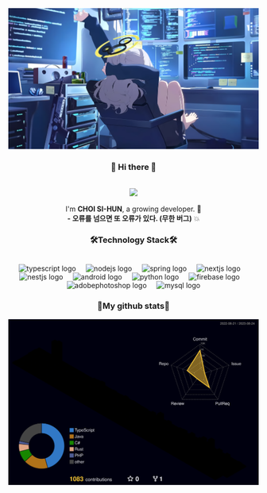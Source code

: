 <div align="center">
  <img src="./header_background_image.jpg"/>
  
  <h3> 👋 Hi there 👋 </h3>
  <br>
  <a href="mailto:sihun.choi@email.rhya-network.kro.kr"><img src="https://img.shields.io/badge/MY EMAIL-EA4335?style=for-the-badge&logo=Gmail&logoColor=white"link=mailto:sihun.choi@email.rhya-network.kro.kr"/></a>
  <p>
    
  I'm <strong>CHOI SI-HUN</strong>, a growing developer. 🌱 <br>
  <strong>- 오류를 넘으면 또 오류가 있다. (무한 버그)</strong> 💥
  
  </p>
  <h3>🛠<strong>Technology Stack🛠</strong></h3>
  </br>
  
  <div align="center">
    <img src="https://img.shields.io/badge/TypeScript-3178C6?logo=typescript&logoColor=white&style=for-the-badge" height="40" alt="typescript logo"  />
    <img width="12" />
    <img src="https://img.shields.io/badge/Node.js-339933?logo=nodedotjs&logoColor=white&style=for-the-badge" height="40" alt="nodejs logo"  />
    <img width="12" />
    <img src="https://img.shields.io/badge/Spring-6DB33F?logo=spring&logoColor=black&style=for-the-badge" height="40" alt="spring logo"  />
    <img width="12" />
    <img src="https://img.shields.io/badge/Next.js-000000?logo=nextdotjs&logoColor=white&style=for-the-badge" height="40" alt="nextjs logo"  />
    <img width="12" />
    <img src="https://img.shields.io/badge/NestJS-E0234E?logo=nestjs&logoColor=white&style=for-the-badge" height="40" alt="nestjs logo"  />
    <img width="12" />
    <img src="https://img.shields.io/badge/Android-3DDC84?logo=android&logoColor=black&style=for-the-badge" height="40" alt="android logo"  />
    <img width="12" />
    <img src="https://img.shields.io/badge/Python-3776AB?logo=python&logoColor=white&style=for-the-badge" height="40" alt="python logo"  />
    <img width="12" />
    <img src="https://img.shields.io/badge/Firebase-FFCA28?logo=firebase&logoColor=black&style=for-the-badge" height="40" alt="firebase logo"  />
    <img width="12" />
    <img src="https://img.shields.io/badge/Adobe Photoshop-31A8FF?logo=adobephotoshop&logoColor=black&style=for-the-badge" height="40" alt="adobephotoshop logo"  />
    <img width="12" />
    <img src="https://img.shields.io/badge/MySQL-4479A1?logo=mysql&logoColor=white&style=for-the-badge" height="40" alt="mysql logo"  />
  </div>
    
  <h3>🧷<strong>My github stats</strong>🧷</h3>
  <img src="./profile-3d-contrib/profile-night-rainbow.svg" />
</div>

<!-- Version 1
<div align="center">
<img src="./header_background_image.jpg"/>
<h3> 👋 Hi there 👋 </h3>
<br>
<a href="mailto:sihun.choi@email.rhya-network.kro.kr"><img src="https://img.shields.io/badge/MY EMAIL-EA4335?style=for-the-badge&logo=Gmail&logoColor=white"link=mailto:sihun.choi@email.rhya-network.kro.kr"></img></a>

I'm <strong>CHOI SI-HUN</strong>, a growing developer. 🌱
<br>
<strong>- 오류를 넘으면 또 오류가 있다. (무한 버그)</strong> 💥
  </p>
  <h3 style="display: none;">🛠<strong>Technology Stack🛠</strong></h3>
  </br>
  
  <img src="https://img.shields.io/badge/.NET-512BD4?style=for-the-badge&logo=.NET&logoColor=white"/>
  <img src="https://img.shields.io/badge/Android-3DDC84?style=for-the-badge&logo=Android&logoColor=white"/>
  <img src="https://img.shields.io/badge/Java-007396?style=for-the-badge&logo=Java"/>
  
  </br>
  
  <img src="https://img.shields.io/badge/python-FFCA28?style=for-the-badge&logo=python&logoColor=white"/>
  <img src="https://img.shields.io/badge/rust-000000?style=for-the-badge&logo=rust"/>
  <img src="https://img.shields.io/badge/typescript-3178C6?style=for-the-badge&logo=typescript&logoColor=white"/>  
    
  </br>
    
  <img src="https://img.shields.io/badge/tsnode-339933?style=for-the-badge&logo=tsnode&logoColor=white"/>
  <img src="https://img.shields.io/badge/next.js-000000?style=for-the-badge&logo=next.js"/>
  <img src="https://img.shields.io/badge/nest.js-E0234E?style=for-the-badge&logo=nestjs"/>
    
  </br>
  <img src="https://img.shields.io/badge/Firebase-FFCA28?style=for-the-badge"/>
  <img src="https://img.shields.io/badge/Mariadb-003545?style=for-the-badge&logo=Mariadb">
    
  <h3>🧷<strong>My github stats</strong>🧷</h3>
  <img src="https://github-readme-stats.vercel.app/api/top-langs/?username=fkdldkRhya&layout=compact&theme=tokyonight" height="150vh" />
  <img src="https://github-readme-streak-stats.herokuapp.com/?user=fkdldkRhya&theme=tokyonight" height="150vh"/>
  
  </br>
   
  <img src="https://github-profile-summary-cards.vercel.app/api/cards/profile-details?username=fkdldkRhya&theme=nord_dark" width="660vw" />
</div>
-->

<!-- Version 2
<div align="center">
  <img src="./header_background_image.jpg"/>
  
  <h3> 👋 Hi there 👋 </h3>
  <br>
  <a href="mailto:sihun.choi@email.rhya-network.kro.kr"><img src="https://img.shields.io/badge/MY EMAIL-EA4335?style=for-the-badge&logo=Gmail&logoColor=white"link=mailto:sihun.choi@email.rhya-network.kro.kr"/></a>
  <p>
    
  I'm <strong>CHOI SI-HUN</strong>, a growing developer. 🌱 <br>
  <strong>- 오류를 넘으면 또 오류가 있다. (무한 버그)</strong> 💥
  
  </p>
  <h3>🛠<strong>Technology Stack🛠</strong></h3>
  </br>
  
  <img src="https://img.shields.io/badge/.NET-512BD4?style=for-the-badge&logo=.NET&logoColor=white"/>
  <img src="https://img.shields.io/badge/Android-3DDC84?style=for-the-badge&logo=Android&logoColor=white"/>
  <img src="https://img.shields.io/badge/Java-007396?style=for-the-badge&logo=Java"/>
  
  </br>
  
  <img src="https://img.shields.io/badge/python-FFCA28?style=for-the-badge&logo=python&logoColor=white"/>
  <img src="https://img.shields.io/badge/rust-000000?style=for-the-badge&logo=rust"/>
  <img src="https://img.shields.io/badge/typescript-3178C6?style=for-the-badge&logo=typescript&logoColor=white"/>  
    
  </br>
    
  <img src="https://img.shields.io/badge/tsnode-339933?style=for-the-badge&logo=tsnode&logoColor=white"/>
  <img src="https://img.shields.io/badge/next.js-000000?style=for-the-badge&logo=next.js"/>
  <img src="https://img.shields.io/badge/nest.js-E0234E?style=for-the-badge&logo=nestjs"/>
    
  </br>
  <img src="https://img.shields.io/badge/Firebase-FFCA28?style=for-the-badge"/>
  <img src="https://img.shields.io/badge/Mariadb-003545?style=for-the-badge&logo=Mariadb">
    
  <h3>🧷<strong>My github stats</strong>🧷</h3>
  <img src="./profile-3d-contrib/profile-night-rainbow.svg" />
</div>
-->
